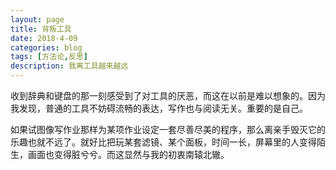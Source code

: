 ```yaml
---
layout: page
title: 背叛工具
date: 2018-4-09
categories: blog
tags: [方法论,反思]
description: 我离工具越来越远
---
```


收到辞典和键盘的那一刻感受到了对工具的厌恶，而这在以前是难以想象的。因为我发现，普通的工具不妨碍流畅的表达，写作也与阅读无关。重要的是自己。

如果试图像写作业那样为某项作业设定一套尽善尽美的程序，那么离亲手毁灭它的乐趣也就不远了。就好比把玩某套滤镜、某个面板，时间一长，屏幕里的人变得陌生，画面也变得脏兮兮。而这显然与我的初衷南辕北辙。
